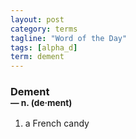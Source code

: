 ```yaml
---
layout: post
category: terms
tagline: "Word of the Day"
tags: [alpha_d]
term: dement
---
```


<h3>Dement<br/> <small>&mdash; n. (de<span>&middot;</span>ment)</small></h3>
<p><ol>
<li>a French candy</li>
</ol></p>
